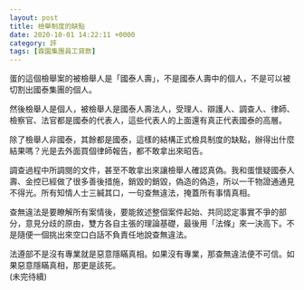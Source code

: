 ```yaml
---
layout: post
title: 檢舉制度的缺點
date: 2020-10-01 14:22:11 +0000
category: 評
tags: [霖園集團員工貸款]
---
```


蛋的這個檢舉案的被檢舉人是「國泰人壽」，不是國泰人壽中的個人，不是可以被切割出國泰集團的個人。

然後檢舉人是個人，被檢舉人是國泰人壽法人，受理人、辯護人、調查人、律師、檢察官、法官都是國泰的代表人，這些代表人的上面還有真正代表國泰的高層。

除了檢舉人非國泰，其餘都是國泰，這樣的結構正式檢具制度的缺點，辦得出什麼結果嗎？光是去外面買個律師報告，都不敢拿出來昭告。

調查過程中所調閱的文件，甚至不敢拿出來讓檢舉人確認真偽。我和蛋懷疑國泰人壽、金控已經做了很多善後措施，銷毀的銷毀，偽造的偽造，所以一干物證通通見不得光。所有知情人士三緘其口，一句查無違法，掩蓋所有事情真相。

查無違法是要瞭解所有案情後，要能敘述整個案件起始、共同認定事實不爭的部分，意見分歧的原由，雙方各自主張的理論基礎，最後用「法條」來一決高下。不是隨便一個挑出來空口白話不負責任地說查無違法。

法遵部不是沒有專業就是惡意隱瞞真相。如果沒有專業，那查無違法便不可信。如果惡意隱瞞真相，那更是該死。<br>
(未完待續)

